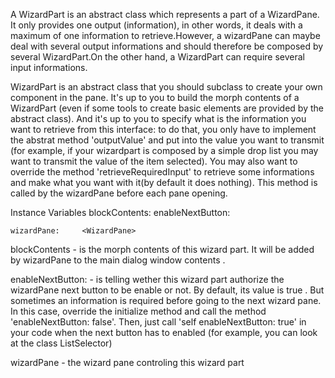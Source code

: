 A WizardPart is an abstract class which represents a part of a WizardPane. It only provides one output (information), in other words, it deals with a maximum of one information to retrieve.However, a wizardPane can maybe deal with several output informations and should therefore be composed by several WizardPart.On the other hand, a WizardPart can require several input informations.

WizardPart is an abstract class that you should subclass to create your own component in the pane. It's up to you to build the morph contents of a WizardPart (even if some tools to create basic elements are provided by the abstract class). And it's up to you to specify what is the information you want to retrieve from this interface: to do that, you only have to implement the abstrat method 'outputValue' and put into the value you want to transmit (for example, if your wizardpart is composed by a simple drop list you may want to transmit the value of the item selected).
You may also want to override the method 'retrieveRequiredInput' to retrieve some informations and make what you want with it(by default it does nothing). This method is called by the wizardPane before each pane opening.

Instance Variables
	blockContents:		<PanelMorph>
	enableNextButton: <Boolean>

	wizardPane:		<WizardPane>

blockContents
	- is the morph contents of this wizard part. It will be added by wizardPane to the main dialog window contents .

enableNextButton:
	- is telling wether this wizard part authorize the wizardPane next button to be enable or not. By default, its value is true . But sometimes an information is required before going to the next wizard pane. In this case, override the initialize method and call the method 'enableNextButton: false'. Then, just call 'self enableNextButton: true' in your code when the next button has to enabled (for example, you can look at the class ListSelector)



wizardPane
	- the wizard pane controling this wizard part
